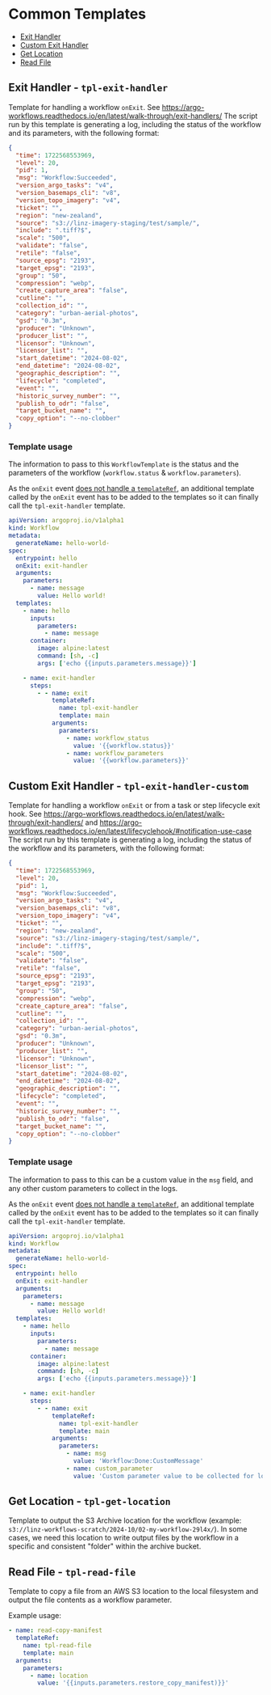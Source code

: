 # Common Templates

- [Exit Handler](##exit-handler---tpl-exit-handler)
- [Custom Exit Handler](##custom-exit-handler---tpl-exit-handler-custom)
- [Get Location](##get-location---tpl-get-location)
- [Read File](##read-file---tpl-read-file)

## Exit Handler - `tpl-exit-handler`

Template for handling a workflow `onExit`.
See <https://argo-workflows.readthedocs.io/en/latest/walk-through/exit-handlers/>
The script run by this template is generating a log, including the status of the workflow and its parameters, with the following format:

```json
{
  "time": 1722568553969,
  "level": 20,
  "pid": 1,
  "msg": "Workflow:Succeeded",
  "version_argo_tasks": "v4",
  "version_basemaps_cli": "v8",
  "version_topo_imagery": "v4",
  "ticket": "",
  "region": "new-zealand",
  "source": "s3://linz-imagery-staging/test/sample/",
  "include": ".tiff?$",
  "scale": "500",
  "validate": "false",
  "retile": "false",
  "source_epsg": "2193",
  "target_epsg": "2193",
  "group": "50",
  "compression": "webp",
  "create_capture_area": "false",
  "cutline": "",
  "collection_id": "",
  "category": "urban-aerial-photos",
  "gsd": "0.3m",
  "producer": "Unknown",
  "producer_list": "",
  "licensor": "Unknown",
  "licensor_list": "",
  "start_datetime": "2024-08-02",
  "end_datetime": "2024-08-02",
  "geographic_description": "",
  "lifecycle": "completed",
  "event": "",
  "historic_survey_number": "",
  "publish_to_odr": "false",
  "target_bucket_name": "",
  "copy_option": "--no-clobber"
}
```

### Template usage

The information to pass to this `WorkflowTemplate` is the status and the parameters of the workflow (`workflow.status` & `workflow.parameters`).

As the `onExit` event [does not handle a `templateRef`](https://github.com/argoproj/argo-workflows/issues/3188),
an additional template called by the `onExit` event has to be added to the templates so it can finally call the `tpl-exit-handler` template.

```yaml
apiVersion: argoproj.io/v1alpha1
kind: Workflow
metadata:
  generateName: hello-world-
spec:
  entrypoint: hello
  onExit: exit-handler
  arguments:
    parameters:
      - name: message
        value: Hello world!
  templates:
    - name: hello
      inputs:
        parameters:
          - name: message
      container:
        image: alpine:latest
        command: [sh, -c]
        args: ['echo {{inputs.parameters.message}}']

    - name: exit-handler
      steps:
        - - name: exit
            templateRef:
              name: tpl-exit-handler
              template: main
            arguments:
              parameters:
                - name: workflow_status
                  value: '{{workflow.status}}'
                - name: workflow_parameters
                  value: '{{workflow.parameters}}'
```

## Custom Exit Handler - `tpl-exit-handler-custom`

Template for handling a workflow `onExit` or from a task or step lifecycle exit hook.
See <https://argo-workflows.readthedocs.io/en/latest/walk-through/exit-handlers/> and <https://argo-workflows.readthedocs.io/en/latest/lifecyclehook/#notification-use-case>
The script run by this template is generating a log, including the status of the workflow and its parameters, with the following format:

```json
{
  "time": 1722568553969,
  "level": 20,
  "pid": 1,
  "msg": "Workflow:Succeeded",
  "version_argo_tasks": "v4",
  "version_basemaps_cli": "v8",
  "version_topo_imagery": "v4",
  "ticket": "",
  "region": "new-zealand",
  "source": "s3://linz-imagery-staging/test/sample/",
  "include": ".tiff?$",
  "scale": "500",
  "validate": "false",
  "retile": "false",
  "source_epsg": "2193",
  "target_epsg": "2193",
  "group": "50",
  "compression": "webp",
  "create_capture_area": "false",
  "cutline": "",
  "collection_id": "",
  "category": "urban-aerial-photos",
  "gsd": "0.3m",
  "producer": "Unknown",
  "producer_list": "",
  "licensor": "Unknown",
  "licensor_list": "",
  "start_datetime": "2024-08-02",
  "end_datetime": "2024-08-02",
  "geographic_description": "",
  "lifecycle": "completed",
  "event": "",
  "historic_survey_number": "",
  "publish_to_odr": "false",
  "target_bucket_name": "",
  "copy_option": "--no-clobber"
}
```

### Template usage

The information to pass to this can be a custom value in the `msg` field, and any other custom parameters to collect in the logs.

As the `onExit` event [does not handle a `templateRef`](https://github.com/argoproj/argo-workflows/issues/3188),
an additional template called by the `onExit` event has to be added to the templates so it can finally call the `tpl-exit-handler` template.

```yaml
apiVersion: argoproj.io/v1alpha1
kind: Workflow
metadata:
  generateName: hello-world-
spec:
  entrypoint: hello
  onExit: exit-handler
  arguments:
    parameters:
      - name: message
        value: Hello world!
  templates:
    - name: hello
      inputs:
        parameters:
          - name: message
      container:
        image: alpine:latest
        command: [sh, -c]
        args: ['echo {{inputs.parameters.message}}']

    - name: exit-handler
      steps:
        - - name: exit
            templateRef:
              name: tpl-exit-handler
              template: main
            arguments:
              parameters:
                - name: msg
                  value: 'Workflow:Done:CustomMessage'
                - name: custom_parameter
                  value: 'Custom parameter value to be collected for logs'
```

## Get Location - `tpl-get-location`

Template to output the S3 Archive location for the workflow (example: `s3://linz-workflows-scratch/2024-10/02-my-workflow-29l4x/`).
In some cases, we need this location to write output files by the workflow in a specific and consistent "folder" within the archive bucket.

## Read File - `tpl-read-file`

Template to copy a file from an AWS S3 location to the local filesystem and output the file contents as a workflow parameter.

Example usage:

```yaml
- name: read-copy-manifest
  templateRef:
    name: tpl-read-file
    template: main
  arguments:
    parameters:
      - name: location
        value: '{{inputs.parameters.restore_copy_manifest)}}'
```
